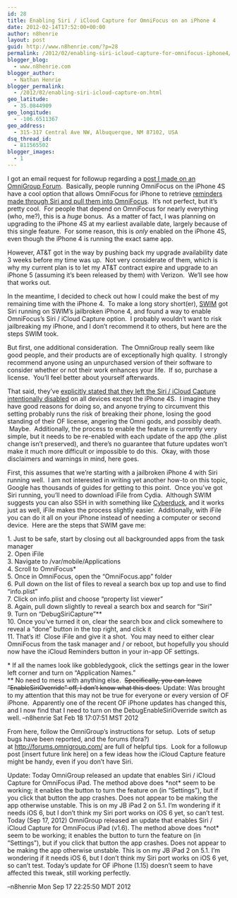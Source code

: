 ```yaml
---
id: 28
title: Enabling Siri / iCloud Capture for OmniFocus on an iPhone 4
date: 2012-02-14T17:52:00+00:00
author: n8henrie
layout: post
guid: http://www.n8henrie.com/?p=28
permalink: /2012/02/enabling-siri-icloud-capture-for-omnifocus-iphone4/
blogger_blog:
  - www.n8henrie.com
blogger_author:
  - Nathan Henrie
blogger_permalink:
  - /2012/02/enabling-siri-icloud-capture-on.html
geo_latitude:
  - 35.0844909
geo_longitude:
  - -106.6511367
geo_address:
  - 315-317 Central Ave NW, Albuquerque, NM 87102, USA
dsq_thread_id:
  - 811565502
blogger_images:
  - 1
---
```

I got an email request for followup regarding a <a href="http://forums.omnigroup.com/showthread.php?t=23266" target="_blank">post I made on an OmniGroup Forum</a>.  Basically, people running OmniFocus on the iPhone 4S have a cool option that allows OmniFocus for iPhone to retrieve <a href="http://www.omnigroup.com/blog/entry/omnifocus_is_now_on_speaking_terms/" target="_blank">reminders made through Siri and pull them into OmniFocus</a>.  It&#8217;s not perfect, but it&#8217;s pretty cool.  For people that depend on OmniFocus for nearly everything (who, me?), this is a _huge_ bonus.  As a matter of fact, I was planning on upgrading to the iPhone 4S at my earliest available date, largely because of this single feature.  For some reason, this is _only_ enabled on the iPhone 4S, even though the iPhone 4 is running the exact same app.

However, AT&#038;T got in the way by pushing back my upgrade availability date 3 weeks before my time was up.  Not very considerate of them, which is why my current plan is to let my AT&#038;T contract expire and upgrade to an iPhone 5 (assuming it&#8217;s been released by them) with Verizon.  We&#8217;ll see how that works out.

In the meantime, I decided to check out how I could make the best of my remaining time with the iPhone 4.  To make a long story short(er), <a href="http://www.urbandictionary.com/define.php?term=swim" target="_blank">SWIM</a> got Siri running on SWIM&#8217;s jailbroken iPhone 4, and found a way to enable OmniFocus&#8217;s Siri / iCloud Capture option.  I probably wouldn&#8217;t want to risk jailbreaking my iPhone, and I don&#8217;t recommend it to others, but here are the steps SWIM took.

But first, one additional consideration.  The OmniGroup really seem like good people, and their products are of exceptionally high quality.  I strongly recommend anyone using an unpurchased version of their software to consider whether or not their work enhances your life.  If so, purchase a license.  You&#8217;ll feel better about yourself afterwards. 

That said, they&#8217;ve <a href="http://forums.omnigroup.com/showthread.php?t=22688" target="_blank">explicitly stated that they left the Siri / iCloud Capture intentionally disabled</a> on all devices except the iPhone 4S.  I imagine they have good reasons for doing so, and anyone trying to circumvent this setting probably runs the risk of breaking their phone, losing the good standing of their OF license, angering the Omni gods, and possibly death.  Maybe.  Additionally, the process to enable the feature is currently very simple, but it needs to be re-enabled with each update of the app (the .plist change isn&#8217;t preserved), and there&#8217;s no guarantee that future updates won&#8217;t make it much more difficult or impossible to do this.  Okay, with those disclaimers and warnings in mind, here goes.

First, this assumes that we&#8217;re starting with a jailbroken iPhone 4 with Siri running well.  I am not interested in writing yet another how-to on this topic, Google has thousands of guides for getting to this point.  Once you&#8217;ve got Siri running, you&#8217;ll need to download iFile from Cydia.  Although SWIM suggests you can also SSH in with something like <a href="http://cyberduck.ch/" target="_blank">Cyberduck</a>, and it works just as well, iFile makes the process slightly easier.  Additionally, with iFile you can do it all on your iPhone instead of needing a computer or second device.  Here are the steps that SWIM gave me:

 <span style="white-space: pre;"></span>1. <span style="white-space: pre;"></span>Just to be safe, start by closing out all backgrounded apps from the task manager  
 <span style="white-space: pre;"></span>2. <span style="white-space: pre;"></span>Open iFile  
 <span style="white-space: pre;"></span>3. <span style="white-space: pre;"></span>Navigate to /var/mobile/Applications  
 <span style="white-space: pre;"></span>4. <span style="white-space: pre;"></span>Scroll to OmniFocus*  
 <span style="white-space: pre;"></span>5. <span style="white-space: pre;"></span>Once in OmniFocus, open the &#8220;OmniFocus.app&#8221; folder  
 <span style="white-space: pre;"></span>6. <span style="white-space: pre;"></span>Pull down on the list of files to reveal a search box up top and use to find &#8220;info.plist&#8221;  
 <span style="white-space: pre;"></span>7. <span style="white-space: pre;"></span>Click on info.plist and choose &#8220;property list viewer&#8221;  
 <span style="white-space: pre;"></span>8. <span style="white-space: pre;"></span>Again, pull down slightly to reveal a search box and search for &#8220;Siri&#8221;  
 <span style="white-space: pre;"></span>9. <span style="white-space: pre;"></span>Turn on &#8220;DebugSiriCapture&#8221;**  
 <span style="white-space: pre;"></span>10. <span style="white-space: pre;"></span>Once you&#8217;ve turned it on, clear the search box and click somewhere to reveal a &#8220;done&#8221; button in the top right, and click it  
 <span style="white-space: pre;"></span>11. <span style="white-space: pre;"></span>That&#8217;s it!  Close iFile and give it a shot.  You may need to either clear OmniFocus from the task manager and / or reboot, but hopefully you should now have the iCloud Reminders button in your in-app OF settings.

* If all the names look like gobbledygook, click the settings gear in the lower left corner and turn on &#8220;Application Names.&#8221;  
** No need to mess with anything else.  <strike>Specifically, you can leave &#8220;EnableSiriOverride&#8221; off, I don&#8217;t know what this does.</strike> Update: Was brought to my attention that this may not be true for everyone or every version of OF iPhone.  Apparently one of the recent OF iPhone updates has changed this, and I now find that I need to turn on the DebugEnableSiriOverride switch as well. &#8211;n8henrie Sat Feb 18 17:07:51 MST 2012

From here, follow the OmniGroup&#8217;s instructions for setup.  Lots of setup bugs have been reported, and the forums (fora?) at http://forums.omnigroup.com/ are full of helpful tips.  Look for a followup post [insert future link here] on a few ideas how the iCloud Capture feature might be handy, even if you don&#8217;t have Siri.

Update: Today OmniGroup released an update that enables Siri / iCloud Capture for OmniFocus iPad. The method above does \*not\* seem to be working; it enables the button to turn the feature on (in &#8220;Settings&#8221;), but if you click that button the app crashes. Does not appear to be making the app otherwise unstable. This is on my JB iPad 2 on 5.1. I&#8217;m wondering if it needs iOS 6, but I don&#8217;t think my Siri port works on iOS 6 yet, so can&#8217;t test. Today (Sep 17, 2012) OmniGroup released an update that enables Siri / iCloud Capture for OmniFocus iPad (v1.6). The method above does \*not\* seem to be working; it enables the button to turn the feature on (in &#8220;Settings&#8221;), but if you click that button the app crashes. Does not appear to be making the app otherwise unstable. This is on my JB iPad 2 on 5.1. I&#8217;m wondering if it needs iOS 6, but I don&#8217;t think my Siri port works on iOS 6 yet, so can&#8217;t test. Today&#8217;s update for OF iPhone (1.15) doesn&#8217;t seem to have affected this tweak, still working perfectly.
  
&#8211;n8henrie Mon Sep 17 22:25:50 MDT 2012